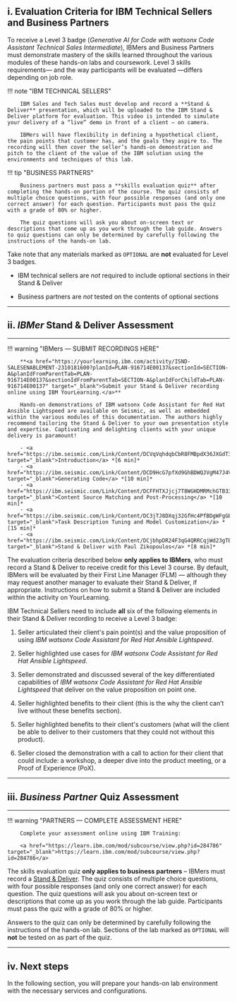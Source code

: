 #

## **i. Evaluation Criteria for IBM Technical Sellers and Business Partners**

To receive a Level 3 badge (*Generative AI for Code with watsonx Code Assistant Technical Sales Intermediate*), IBMers and Business Partners must demonstrate mastery of the skills learned throughout the various modules of these hands-on labs and coursework. Level 3 skills requirements— and the way participants will be evaluated —differs depending on job role.

!!! note "IBM TECHNICAL SELLERS"
        
        IBM Sales and Tech Sales must develop and record a **Stand & Deliver** presentation, which will be uploaded to the IBM Stand & Deliver platform for evaluation. This video is intended to simulate your delivery of a “live” demo in front of a client — on camera.
        
        IBMers will have flexibility in defining a hypothetical client, the pain points that customer has, and the goals they aspire to. The recording will then cover the seller’s hands-on demonstration and pitch to the client of the value of the IBM solution using the environments and techniques of this lab.

!!! tip "BUSINESS PARTNERS"

        Business partners must pass a **skills evaluation quiz** after completing the hands-on portion of the course. The quiz consists of multiple choice questions, with four possible responses (and only one correct answer) for each question. Participants must pass the quiz with a grade of 80% or higher.

        The quiz questions will ask you about on-screen text or descriptions that come up as you work through the lab guide. Answers to quiz questions can only be determined by carefully following the instructions of the hands-on lab.

Take note that any materials marked as `OPTIONAL` are **not** evaluated for Level 3 badges.
        
- IBM technical sellers are *not* required to include optional sections in their Stand & Deliver
        
- Business partners are *not* tested on the contents of optional sections

---

## **ii. *IBMer* Stand & Deliver Assessment**

---

!!! warning "IBMers — SUBMIT RECORDINGS HERE"

        **<a href="https://yourlearning.ibm.com/activity/ISND-SALESENABLEMENT-2310181600?planId=PLAN-916714E00137&sectionId=SECTION-A&planIdFromParentTab=PLAN-916714E00137&sectionIdFromParentTab=SECTION-A&planIdForChildTab=PLAN-916714E00137" target="_blank">Submit your Stand & Deliver recording online using IBM YourLearning.</a>**
        
        Hands-on demonstrations of IBM watsonx Code Assistant for Red Hat Ansible Lightspeed are available on Seismic, as well as embedded within the various modules of this documentation. The authors highly recommend tailoring the Stand & Deliver to your own presentation style and expertise. Captivating and delighting clients with your unique delivery is paramount!

        - <a href="https://ibm.seismic.com/Link/Content/DCVqVqhdqbCbR8FMBpdX36JXGdT3" target="_blank">Introduction</a> *[6 min]*
        - <a href="https://ibm.seismic.com/Link/Content/DCD9HcG7pfXd9GhBDWQJVgM47J4V" target="_blank">Generating Code</a> *[10 min]*
        - <a href="https://ibm.seismic.com/Link/Content/DCFFHTXJjcj7T8WGHDMRMchGTB33" target="_blank">Content Source Matching and Post-Processing</a> *[10 min]*
        - <a href="https://ibm.seismic.com/Link/Content/DC3jTJ8DXqj32GfHc4PfBDgWFgGB" target="_blank">Task Description Tuning and Model Customization</a> *[15 min]*
        - <a href="https://ibm.seismic.com/Link/Content/DCjbhpDR24F3qG4QRRCqjWd23gTB" target="_blank">Stand & Deliver with Paul Zikopoulos</a> *[8 min]*

The evaluation criteria described below **only applies to IBMers**, who must record a Stand & Deliver to receive credit for this Level 3 course. By default, IBMers will be evaluated by their First Line Manager (FLM) — although they may request another manager to evaluate their Stand & Deliver, if appropriate. Instructions on how to submit a Stand & Deliver are included within the activity on YourLearning.

IBM Technical Sellers need to include **all** six of the following elements in their Stand & Deliver recording to receive a Level 3 badge:

1. Seller articulated their client's pain point(s) and the value proposition of using *IBM watsonx Code Assistant for Red Hat Ansible Lightspeed*.

2. Seller highlighted use cases for *IBM watsonx Code Assistant for Red Hat Ansible Lightspeed*.

3. Seller demonstrated and discussed several of the key differentiated capabilities of *IBM watsonx Code Assistant for Red Hat Ansible Lightspeed* that deliver on the value proposition on point one.

4. Seller highlighted benefits to their client (this is the why the client can’t live without these benefits section).

5. Seller highlighted benefits to their client's customers (what will the client be able to deliver to their customers that they could not without this product).

6. Seller closed the demonstration with a call to action for their client that could include: a workshop, a deeper dive into the product meeting, or a Proof of Experience (PoX).

---

## **iii. *Business Partner* Quiz Assessment**

---

!!! warning "PARTNERS — COMPLETE ASSESSMENT HERE"

        Complete your assessment online using IBM Training:
        
        <a href="https://learn.ibm.com/mod/subcourse/view.php?id=284786" target="_blank">https://learn.ibm.com/mod/subcourse/view.php?id=284786</a>

The skills evaluation quiz **only applies to business partners** – IBMers must record a <a href="https://ibm.github.io/WCA-AnsibleLightspeed-L3/evaluation/#ibmer-stand-deliver-assessment" target="_blank">Stand & Deliver</a>. The quiz consists of multiple choice questions, with four possible responses (and only one correct answer) for each question. The quiz questions will ask you about on-screen text or descriptions that come up as you work through the lab guide. Participants must pass the quiz with a grade of 80% or higher.

Answers to the quiz can only be determined by carefully following the instructions of the hands-on lab. Sections of the lab marked as `OPTIONAL` will **not** be tested on as part of the quiz.

---

## **iv. Next steps**

In the following section, you will prepare your hands-on lab environment with the necessary services and configurations.